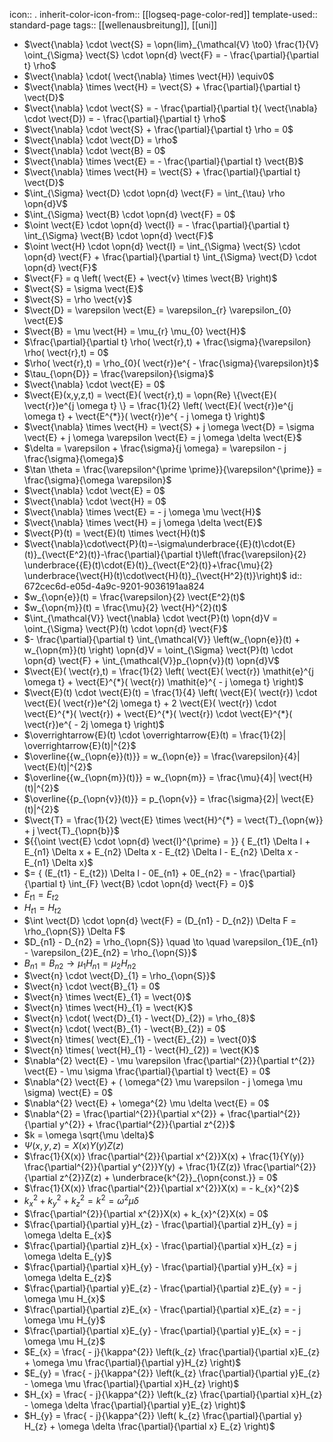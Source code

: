 icon:: .
inherit-color-icon-from:: [[logseq-page-color-red]] 
template-used:: standard-page
tags:: [[wellenausbreitung]], [[uni]]

- $\vect{\nabla} \cdot \vect{S} = \opn{lim}_{\mathcal{V} \to0} \frac{1}{V} \oint_{\Sigma} \vect{S} \cdot \opn{d} \vect{F} = - \frac{\partial}{\partial t} \rho$
- $\vect{\nabla} \cdot( \vect{\nabla} \times \vect{H}) \equiv0$
- $\vect{\nabla} \times \vect{H} = \vect{S} + \frac{\partial}{\partial t} \vect{D}$
- $\vect{\nabla} \cdot \vect{S} = - \frac{\partial}{\partial t}( \vect{\nabla} \cdot \vect{D}) = - \frac{\partial}{\partial t} \rho$
- $\vect{\nabla} \cdot \vect{S} + \frac{\partial}{\partial t} \rho = 0$
- $\vect{\nabla} \cdot \vect{D} = \rho$
- $\vect{\nabla} \cdot \vect{B} = 0$
- $\vect{\nabla} \times \vect{E} =  - \frac{\partial}{\partial t} \vect{B}$
- $\vect{\nabla} \times \vect{H} = \vect{S} + \frac{\partial}{\partial t} \vect{D}$
- $\int_{\Sigma} \vect{D} \cdot \opn{d} \vect{F} = \int_{\tau} \rho \opn{d}V$
- $\int_{\Sigma} \vect{B} \cdot \opn{d} \vect{F} = 0$
- $\oint \vect{E} \cdot \opn{d} \vect{l} =  - \frac{\partial}{\partial t} \int_{\Sigma} \vect{B} \cdot \opn{d} \vect{F}$
- $\oint \vect{H} \cdot \opn{d} \vect{l} =  \int_{\Sigma} \vect{S} \cdot \opn{d} \vect{F} + \frac{\partial}{\partial t} \int_{\Sigma} \vect{D} \cdot \opn{d} \vect{F}$
- $\vect{F} = q \left( \vect{E} + \vect{v} \times \vect{B} \right)$
- $\vect{S} = \sigma \vect{E}$
- $\vect{S} = \rho \vect{v}$
- $\vect{D} = \varepsilon \vect{E} = \varepsilon_{r} \varepsilon_{0} \vect{E}$
- $\vect{B} = \mu \vect{H} = \mu_{r} \mu_{0} \vect{H}$
- $\frac{\partial}{\partial t} \rho( \vect{r},t) + \frac{\sigma}{\varepsilon} \rho( \vect{r},t) = 0$
- $\rho( \vect{r},t) = \rho_{0}( \vect{r})e^{ - \frac{\sigma}{\varepsilon}t}$
- $\tau_{\opn{D}} = \frac{\varepsilon}{\sigma}$
- $\vect{\nabla} \cdot \vect{E} = 0$
- $\vect{E}(x,y,z,t) = \vect{E}( \vect{r},t) = \opn{Re} \{\vect{E}( \vect{r})e^{j \omega t} \} = \frac{1}{2} \left( \vect{E}( \vect{r})e^{j \omega t} + \vect{E^{*}}( \vect{r})e^{ - j \omega t} \right)$
- $\vect{\nabla} \times \vect{H} = \vect{S} + j \omega \vect{D} = \sigma \vect{E} + j \omega \varepsilon \vect{E} = j \omega \delta \vect{E}$
- $\delta = \varepsilon + \frac{\sigma}{j \omega} = \varepsilon - j \frac{\sigma}{\omega}$
- $\tan \theta = \frac{\varepsilon^{\prime \prime}}{\varepsilon^{\prime}} = \frac{\sigma}{\omega \varepsilon}$
- $\vect{\nabla} \cdot \vect{E} = 0$
- $\vect{\nabla} \cdot \vect{H} = 0$
- $\vect{\nabla} \times \vect{E} = - j \omega \mu \vect{H}$
- $\vect{\nabla} \times \vect{H} = j \omega \delta \vect{E}$
- $\vect{P}(t) = \vect{E}(t) \times \vect{H}(t)$
- $\vect{\nabla}\cdot\vect{P}(t)=-\sigma\underbrace{{E}(t)\cdot{E}(t)}_{\vect{E^2}(t)}-\frac{\partial}{\partial t}\left(\frac{\varepsilon}{2} \underbrace{{E}(t)\cdot{E}(t)}_{\vect{E^2}(t)}+\frac{\mu}{2} \underbrace{\vect{H}(t)\cdot\vect{H}(t)}_{\vect{H^2}(t)}\right)$
  id:: 672cec6d-e05d-4a9c-9201-9036191aa824
- $w_{\opn{e}}(t) = \frac{\varepsilon}{2} \vect{E^2}(t)$
- $w_{\opn{m}}(t) = \frac{\mu}{2} \vect{H}^{2}(t)$
- $\int_{\mathcal{V}} \vect{\nabla} \cdot \vect{P}(t) \opn{d}V = \oint_{\Sigma} \vect{P}(t) \cdot \opn{d} \vect{F}$
- $- \frac{\partial}{\partial t} \int_{\mathcal{V}} \left(w_{\opn{e}}(t) + w_{\opn{m}}(t) \right) \opn{d}V = \oint_{\Sigma} \vect{P}(t) \cdot \opn{d} \vect{F} + \int_{\mathcal{V}}p_{\opn{v}}(t) \opn{d}V$
- $\vect{E}( \vect{r},t) = \frac{1}{2} \left( \vect{E}( \vect{r}) \mathit{e}^{j \omega t} + \vect{E}^{*}( \vect{r}) \mathit{e}^{ - j \omega t} \right)$
- $\vect{E}(t) \cdot \vect{E}(t) = \frac{1}{4} \left( \vect{E}( \vect{r}) \cdot \vect{E}( \vect{r})e^{2j \omega t} + 2 \vect{E}( \vect{r}) \cdot \vect{E}^{*}( \vect{r}) + \vect{E}^{*}( \vect{r}) \cdot \vect{E}^{*}( \vect{r})e^{ - 2j \omega t} \right)$
- $\overrightarrow{E}(t) \cdot \overrightarrow{E}(t) = \frac{1}{2}| \overrightarrow{E}(t)|^{2}$
- $\overline{{w_{\opn{e}}(t)}} = w_{\opn{e}} = \frac{\varepsilon}{4}| \vect{E}(t)|^{2}$
- $\overline{{w_{\opn{m}}(t)}} = w_{\opn{m}} = \frac{\mu}{4}| \vect{H}(t)|^{2}$
- $\overline{{p_{\opn{v}}(t)}} = p_{\opn{v}} = \frac{\sigma}{2}| \vect{E}(t)|^{2}$
- $\vect{T} = \frac{1}{2} \vect{E} \times \vect{H}^{*} = \vect{T}_{\opn{w}} + j \vect{T}_{\opn{b}}$
- ${{\oint \vect{E} \cdot \opn{d} \vect{l}^{\prime} = }} { E_{t1} \Delta l + E_{n1} \Delta x + E_{n2} \Delta x - E_{t2} \Delta l - E_{n2} \Delta x - E_{n1} \Delta x}$
- $= { (E_{t1} - E_{t2}) \Delta l - 0E_{n1} + 0E_{n2} = - \frac{\partial}{\partial t} \int_{F} \vect{B} \cdot \opn{d} \vect{F} = 0}$
- $E_{t1} = E_{t2}$
- $H_{t1} = H_{t2}$
- $\int \vect{D} \cdot \opn{d} \vect{F} = (D_{n1} - D_{n2}) \Delta F = \rho_{\opn{S}} \Delta F$
- $D_{n1} - D_{n2} = \rho_{\opn{S}} \quad \to \quad \varepsilon_{1}E_{n1} - \varepsilon_{2}E_{n2} = \rho_{\opn{S}}$
- $B_{n1} = B_{n2} \to \mu_{1} H_{n1} = \mu_{2}H_{n2}$
- $\vect{n} \cdot \vect{D}_{1} = \rho_{\opn{S}}$
- $\vect{n} \cdot \vect{B}_{1} = 0$
- $\vect{n} \times \vect{E}_{1} = \vect{0}$
- $\vect{n} \times \vect{H}_{1} = \vect{K}$
- $\vect{n} \cdot( \vect{D}_{1} - \vect{D}_{2}) = \rho_{8}$
- $\vect{n} \cdot( \vect{B}_{1} - \vect{B}_{2}) = 0$
- $\vect{n} \times( \vect{E}_{1} - \vect{E}_{2}) = \vect{0}$
- $\vect{n} \times( \vect{H}_{1} - \vect{H}_{2}) = \vect{K}$
- $\nabla^{2} \vect{E} - \mu \varepsilon \frac{\partial^{2}}{\partial t^{2}} \vect{E} - \mu \sigma \frac{\partial}{\partial t} \vect{E} = 0$
- $\nabla^{2} \vect{E} + ( \omega^{2} \mu \varepsilon - j \omega \mu \sigma) \vect{E} = 0$
- $\nabla^{2} \vect{E} + \omega^{2} \mu \delta \vect{E} = 0$
- $\nabla^{2} = \frac{\partial^{2}}{\partial x^{2}} + \frac{\partial^{2}}{\partial y^{2}} + \frac{\partial^{2}}{\partial z^{2}}$
- $k = \omega \sqrt{\mu \delta}$
- $\Psi(x,y,z) = X(x)Y(y)Z(z)$
- $\frac{1}{X(x)} \frac{\partial^{2}}{\partial x^{2}}X(x) + \frac{1}{Y(y)} \frac{\partial^{2}}{\partial y^{2}}Y(y) + \frac{1}{Z(z)} \frac{\partial^{2}}{\partial z^{2}}Z(z) + \underbrace{k^{2}}_{\opn{const.}} = 0$
- $\frac{1}{X(x)} \frac{\partial^{2}}{\partial x^{2}}X(x) = - k_{x}^{2}$
- $k_{x}^{2} + k_{y}^{2} + k_{z}^{2} = k^{2} = \omega^{2} \mu \delta$
- $\frac{\partial^{2}}{\partial x^{2}}X(x) + k_{x}^{2}X(x) = 0$
- $\frac{\partial}{\partial y}H_{z} - \frac{\partial}{\partial z}H_{y} = j \omega \delta E_{x}$
- $\frac{\partial}{\partial z}H_{x} - \frac{\partial}{\partial x}H_{z} = j \omega \delta E_{y}$
- $\frac{\partial}{\partial x}H_{y} - \frac{\partial}{\partial y}H_{x} = j \omega \delta E_{z}$
- $\frac{\partial}{\partial y}E_{z} - \frac{\partial}{\partial z}E_{y} = - j \omega \mu H_{x}$
- $\frac{\partial}{\partial z}E_{x} - \frac{\partial}{\partial x}E_{z} = - j \omega \mu H_{y}$
- $\frac{\partial}{\partial x}E_{y} - \frac{\partial}{\partial y}E_{x} = - j \omega \mu H_{z}$
- $E_{x} = \frac{ - j}{\kappa^{2}} \left(k_{z} \frac{\partial}{\partial x}E_{z} + \omega \mu \frac{\partial}{\partial y}H_{z} \right)$
- $E_{y} = \frac{ - j}{\kappa^{2}} \left(k_{z} \frac{\partial}{\partial y}E_{z} - \omega \mu \frac{\partial}{\partial x}H_{z} \right)$
- $H_{x} = \frac{ - j}{\kappa^{2}} \left(k_{z} \frac{\partial}{\partial x}H_{z} - \omega \delta \frac{\partial}{\partial y}E_{z} \right)$
- $H_{y} = \frac{ - j}{\kappa^{2}} \left( k_{z} \frac{\partial}{\partial y} H_{z} + \omega \delta \frac{\partial}{\partial x} E_{z} \right)$